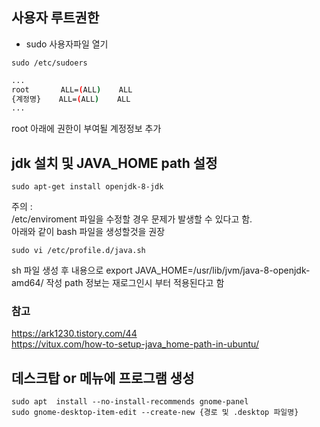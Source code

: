 ## 사용자 루트권한
- sudo 사용자파일 열기
```console
sudo /etc/sudoers  
```
```bash
...
root       ALL=(ALL)    ALL  
{계정명}    ALL=(ALL)    ALL  
...
```
root 아래에 권한이 부여될 계정정보 추가
  
  
  
## jdk 설치 및 JAVA_HOME path 설정
```console
sudo apt-get install openjdk-8-jdk
```
  
주의 :  
/etc/enviroment 파일을 수정할 경우 문제가 발생할 수 있다고 함.  
아래와 같이 bash 파일을 생성할것을 권장  
  
```console
sudo vi /etc/profile.d/java.sh
```
  
sh 파일 생성 후 내용으로 export JAVA_HOME=/usr/lib/jvm/java-8-openjdk-amd64/ 작성
path 정보는 재로그인시 부터 적용된다고 함
  
### 참고
<https://ark1230.tistory.com/44>  
<https://vitux.com/how-to-setup-java_home-path-in-ubuntu/>
  
  
  
## 데스크탑 or 메뉴에 프로그램 생성
```console
sudo apt  install --no-install-recommends gnome-panel  
sudo gnome-desktop-item-edit --create-new {경로 및 .desktop 파일명}  
```
  
